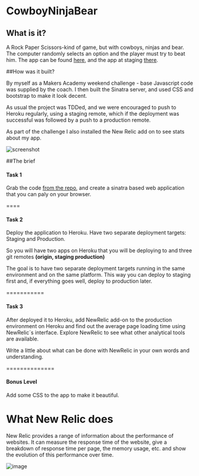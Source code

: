 CowboyNinjaBear
=================

## What is it?

A Rock Paper Scissors-kind of game, but with cowboys, ninjas and bear. The computer randomly selects an option and the player must try to beat him. The app can be found [here](http://fathomless-lake-5547.herokuapp.com/), and the app at staging [there](http://rocky-coast-2876.herokuapp.com/).


##How was it built?

By myself as a Makers Academy weekend challenge - base Javascript code was supplied by the coach. I then built the Sinatra server, and used CSS and bootstrap to make it look decent.

As usual the project was TDDed, and we were encouraged to push to Heroku regularly, using a staging remote, which if the deployment was successful was followed by a push to a production remote.

As part of the challenge I also installed the New Relic add on to see stats about my app.


![screenshot](https://github.com/binaryberry/RockPaperScissors/blob/master/public/screenshotCNB.png)

##The brief


#### Task 1

Grab the code [from the repo](https://github.com/makersacademy/rockpaperscissors), and create a sinatra based web application that you can paly on your browser.

====


#### Task 2

Deploy the application to Heroku. Have two separate deployment targets: Staging and Production.

So you will have two apps on Heroku that you will be deploying to and three git remotes **(origin, staging production)**

The goal is to have two separate deployment targets running in the same environment and on the same platform. This way you can deploy to staging first and, if everything goes well, deploy to production later.

===========

#### Task 3

After deployed it to Heroku, add NewRelic add-on to the production environment on Heroku and find out the average page loading time using NewRelic´s interface. Explore NewRelic to see what other analytical tools are available.

Write a little about what can be done with NewRelic in your own words and understanding.

==============

#### Bonus Level

Add some CSS to the app to make it beautiful.

What New Relic does
=================
New Relic provides a range of information about the performance of websites. It can measure the response time of the website, give a breakdown of response time per page, the memory usage, etc. and show the evolution of this performance over time.

![image](https://github.com/binaryberry/RockPaperScissors/blob/master/public/NewRelic.png)